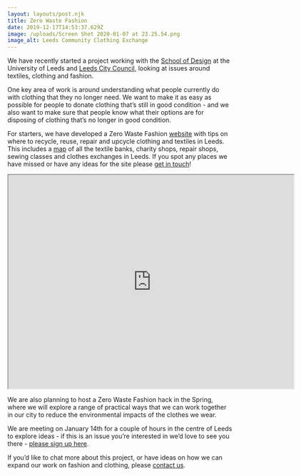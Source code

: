```yaml
---
layout: layouts/post.njk
title: Zero Waste Fashion
date: 2019-12-17T14:53:37.629Z
image: /uploads/Screen Shot 2020-01-07 at 23.25.54.png
image_alt: Leeds Community Clothing Exchange
---
```

We have recently started a project working with the [School of Design](https://ahc.leeds.ac.uk/design/staff/458/dr-pammi-sinha) at the University of Leeds and [Leeds City Council,](https://www.leeds.gov.uk/residents/bins-and-recycling) looking at issues around textiles, clothing and fashion.

One key area of work is around understanding what people currently do with clothing that they no longer need. We want to make it as easy as possible for people to donate clothing that’s still in good condition - and we also want to make sure that people know what their options are for disposing of clothing that’s no longer in good condition.

For starters, we have developed a Zero Waste Fashion [website](https://zerowastefashion.fashion.blog/) with tips on where to recycle, reuse, repair and upcycle clothing and textiles in Leeds. This includes a [map](https://www.google.com/maps/d/u/1/viewer?hl=en&mid=18ktKdUeew3oQpjOnezeTyLtt9pk1KK7w&ll=53.83676365656107%2C-1.5013154999999188&z=11) of all the textile banks, charity shops, repair shops, sewing classes and clothes exchanges in Leeds. If you spot any places we have missed or have any ideas for the site please [get in touch](rob@zerowasteleeds.org.uk)!


<iframe src="https://www.google.com/maps/d/embed?mid=18ktKdUeew3oQpjOnezeTyLtt9pk1KK7w&hl=en" width="640" height="480"></iframe>

We are also planning to host a Zero Waste Fashion hack in the Spring, where we will explore a range of practical ways that we can work together in our city to reduce the environmental impacts of the clothes we wear.  

We are meeting on January 14th for a couple of hours in the centre of Leeds to explore ideas - if this is an issue you’re interested in we’d love to see you there - [please sign up here](https://www.eventbrite.co.uk/e/zero-waste-fashion-hack-planning-tickets-85799272935).  

If you’d like to chat more about this project, or have ideas on how we can expand our work on fashion and clothing, please [contact us](mailto:rob@zerowasteleeds.org.uk).
